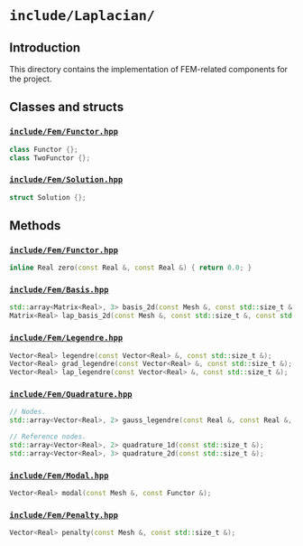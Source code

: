 # `include/Laplacian/`

## Introduction

This directory contains the implementation of FEM-related components for the project.

## Classes and structs

### [`include/Fem/Functor.hpp`](./Functor.hpp)

```cpp
class Functor {};
class TwoFunctor {};
```

### [`include/Fem/Solution.hpp`](./Solution.hpp)

```cpp
struct Solution {};
```

## Methods

### [`include/Fem/Functor.hpp`](./Functor.hpp)

```cpp
inline Real zero(const Real &, const Real &) { return 0.0; }
```

### [`include/Fem/Basis.hpp`](./Basis.hpp)

```cpp
std::array<Matrix<Real>, 3> basis_2d(const Mesh &, const std::size_t &, const std::array<Vector<Real>, 2> &);
Matrix<Real> lap_basis_2d(const Mesh &, const std::size_t &, const std::array<Vector<Real>, 2> &);
```

### [`include/Fem/Legendre.hpp`](./Legendre.hpp)

```cpp
Vector<Real> legendre(const Vector<Real> &, const std::size_t &);
Vector<Real> grad_legendre(const Vector<Real> &, const std::size_t &);
Vector<Real> lap_legendre(const Vector<Real> &, const std::size_t &);
```

### [`include/Fem/Quadrature.hpp`](./Quadrature.hpp)

```cpp
// Nodes.
std::array<Vector<Real>, 2> gauss_legendre(const Real &, const Real &, const std::size_t &);

// Reference nodes.
std::array<Vector<Real>, 2> quadrature_1d(const std::size_t &);
std::array<Vector<Real>, 3> quadrature_2d(const std::size_t &);
```

### [`include/Fem/Modal.hpp`](./Modal.hpp)

```cpp
Vector<Real> modal(const Mesh &, const Functor &);
```

### [`include/Fem/Penalty.hpp`](./Penalty.hpp)

```cpp
Vector<Real> penalty(const Mesh &, const std::size_t &);
```